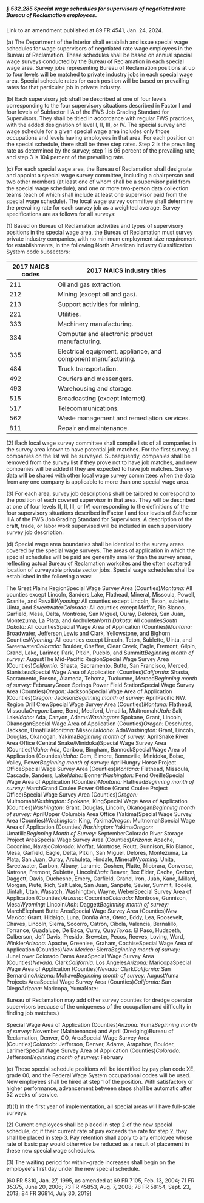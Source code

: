 ##### § 532.285 Special wage schedules for supervisors of negotiated rate Bureau of Reclamation employees. #####

Link to an amendment published at 89 FR 4541, Jan. 24, 2024.

(a) The Department of the Interior shall establish and issue special wage schedules for wage supervisors of negotiated rate wage employees in the Bureau of Reclamation. These schedules shall be based on annual special wage surveys conducted by the Bureau of Reclamation in each special wage area. Survey jobs representing Bureau of Reclamation positions at up to four levels will be matched to private industry jobs in each special wage area. Special schedule rates for each position will be based on prevailing rates for that particular job in private industry.

(b) Each supervisory job shall be described at one of four levels corresponding to the four supervisory situations described in Factor I and four levels of Subfactor IIIA of the FWS Job Grading Standard for Supervisors. They shall be titled in accordance with regular FWS practices, with the added designation of level I, II, III, or IV. The special survey and wage schedule for a given special wage area includes only those occupations and levels having employees in that area. For each position on the special schedule, there shall be three step rates. Step 2 is the prevailing rate as determined by the survey; step 1 is 96 percent of the prevailing rate; and step 3 is 104 percent of the prevailing rate.

(c) For each special wage area, the Bureau of Reclamation shall designate and appoint a special wage survey committee, including a chairperson and two other members (at least one of whom shall be a supervisor paid from the special wage schedule), and one or more two-person data collection teams (each of which shall include at least one supervisor paid from the special wage schedule). The local wage survey committee shall determine the prevailing rate for each survey job as a weighted average. Survey specifications are as follows for all surveys:

(1) Based on Bureau of Reclamation activities and types of supervisory positions in the special wage area, the Bureau of Reclamation must survey private industry companies, with no minimum employment size requirement for establishments, in the following North American Industry Classification System code subsectors:

|2017 NAICS codes|                 2017 NAICS industry titles                  |
|----------------|-------------------------------------------------------------|
|      211       |                   Oil and gas extraction.                   |
|      212       |                Mining (except oil and gas).                 |
|      213       |               Support activities for mining.                |
|      221       |                         Utilities.                          |
|      333       |                  Machinery manufacturing.                   |
|      334       |       Computer and electronic product manufacturing.        |
|      335       |Electrical equipment, appliance, and component manufacturing.|
|      484       |                    Truck transportation.                    |
|      492       |                  Couriers and messengers.                   |
|      493       |                  Warehousing and storage.                   |
|      515       |               Broadcasting (except Internet).               |
|      517       |                     Telecommunications.                     |
|      562       |         Waste management and remediation services.          |
|      811       |                   Repair and maintenance.                   |

(2) Each local wage survey committee shall compile lists of all companies in the survey area known to have potential job matches. For the first survey, all companies on the list will be surveyed. Subsequently, companies shall be removed from the survey list if they prove not to have job matches, and new companies will be added if they are expected to have job matches. Survey data will be shared with other local wage survey committees when the data from any one company is applicable to more than one special wage area.

(3) For each area, survey job descriptions shall be tailored to correspond to the position of each covered supervisor in that area. They will be described at one of four levels (I, II, III, or IV) corresponding to the definitions of the four supervisory situations described in Factor I and four levels of Subfactor IIIA of the FWS Job Grading Standard for Supervisors. A description of the craft, trade, or labor work supervised will be included in each supervisory survey job description.

(d) Special wage area boundaries shall be identical to the survey areas covered by the special wage surveys. The areas of application in which the special schedules will be paid are generally smaller than the survey areas, reflecting actual Bureau of Reclamation worksites and the often scattered location of surveyable private sector jobs. Special wage schedules shall be established in the following areas:

The Great Plains RegionSpecial Wage Survey Area (Counties)*Montana:* All counties except Lincoln, Sanders,Lake, Flathead, Mineral, Missoula, Powell, Granite, and Ravalli*Wyoming:* All counties except Lincoln, Teton, sublette, Uinta, and Sweetwater*Colorado:* All counties except Moffat, Rio Blanco, Garfield, Mesa, Delta, Montrose, San Miguel, Ouray, Delores, San Juan, Montezuma, La Plata, and Archuleta*North Dakota:* All counties*South Dakota:* All countiesSpecial Wage Area of Application (Counties)*Montana:* Broadwater, Jefferson,Lewis and Clark, Yellowstone, and Bighorn Counties*Wyoming:* All counties except Lincoln, Teton, Sublette, Uinta, and Sweetwater*Colorado:* Boulder, Chaffee, Clear Creek, Eagle, Fremont, Gilpin, Grand, Lake, Larimer, Park, Pitkin, Pueblo, and Summitt*Beginning month of survey:* AugustThe Mid-Pacific RegionSpecial Wage Survey Area (Counties)*California:* Shasta, Sacramento, Butte, San Francisco, Merced, StanislausSpecial Wage Area of Application (Counties)*California:* Shasta, Sacramento, Fresno, Alameda, Tehoma, Tuolumne, Merced*Beginning month of survey:* FebruaryGreen Springs Power Field StationSpecial Wage Survey Area (Counties)*Oregon:* JacksonSpecial Wage Area of Application (Counties)*Oregon:* Jackson*Beginning month of survey:* AprilPacific NW. Region Drill CrewSpecial Wage Survey Area (Counties)*Montana:* Flathead, Missoula*Oregon:* Lane, Bend, Medford, Umatilla, Multnomah*Utah:* Salt Lake*Idaho:* Ada, Canyon, Adams*Washington:* Spokane, Grant, Lincoln, OkanoganSpecial Wage Area of Application (Counties)*Oregon:* Deschutes, Jackson, Umatilla*Montana:* Missoula*Idaho:* Ada*Washington:* Grant, Lincoln, Douglas, Okanogan, Yakima*Beginning month of survey:* AprilSnake River Area Office (Central Snake/Minidoka)Special Wage Survey Area (Counties)*Idaho:* Ada, Caribou, Bingham, BannockSpecial Wage Area of Application (Counties)*Idaho:* Gem, Elmore, Bonneville, Minidoka, Boise, Valley, Power*Beginning month of survey:* AprilHungry Horse Project OfficeSpecial Wage Survey Area (Counties)*Montana:* Flathead, Missoula, Cascade, Sanders, Lake*Idaho:* Bonner*Washington:* Pend OreilleSpecial Wage Area of Application (Counties)*Montana:* Flathead*Beginning month of survey:* MarchGrand Coulee Power Office (Grand Coulee Project Office)Special Wage Survey Area (Counties)*Oregon:* Multnomah*Washington:* Spokane, KingSpecial Wage Area of Application (Counties)*Washington:* Grant, Douglas, Lincoln, Okanogan*Beginning month of survey:* AprilUpper Columbia Area Office (Yakima)Special Wage Survey Area (Counties)*Washington:* King, Yakima*Oregon:* MultnomahSpecial Wage Area of Application (Counties)*Washington:* Yakima*Oregon:* Umatilla*Beginning Month of Survey:* SeptemberColorado River Storage Project AreaSpecial Wage Survey Area (Counties)*Arizona:* Apache, Coconino, Navajo*Colorado:* Moffat, Montrose, Routt, Gunnison, Rio Blanco, Mesa, Garfield, Eagle, Delta, Pitkin, San Miguel, Delores, Montezuma, La Plata, San Juan, Ouray, Archuleta, Hindale, Mineral*Wyoming:* Unita, Sweetwater, Carbon, Albany, Laramie, Goshen, Platte, Niobrara, Converse, Natrona, Fremont, Sublette, Lincoln*Utah:* Beaver, Box Elder, Cache, Carbon, Daggett, Davis, Duchesne, Emery, Garfield, Grand, Iron, Juab, Kane, Millard, Morgan, Piute, Rich, Salt Lake, San Juan, Sanpete, Sevier, Summit, Tooele, Uintah, Utah, Wasatch, Washington, Wayne, WeberSpecial Survey Area of Application (Counties)*Arizona:* Coconino*Colorado:* Montrose, Gunnison, Mesa*Wyoming:* Lincoln*Utah:* Daggett*Beginning month of survey:* MarchElephant Butte AreaSpecial Wage Survey Area (Counties)*New Mexico:* Grant, Hidalgo, Luna, Donña Ana, Otero, Eddy, Lea, Roosevelt, Chaves, Lincoln, Sierra, Socorro, Catron, Cibola, Valencia, Bernalillo, Torrance, Guadalupe, De Baca, Curry, Quay*Texas:* El Paso, Hudspeth, Culberson, Jeff Davis, Presido, Brewster, Pecos, Reeves, Loving, Ward, Winkler*Arizona:* Apache, Greenlee, Graham, CochiseSpecial Wage Area of Application (Counties)*New Mexico:* Sierra*Beginning month of survey:* JuneLower Colorado Dams AreaSpecial Wage Survey Area (Counties)*Nevada:* Clark*California:* Los Angeles*Arizona:* MaricopaSpecial Wage Area of Application (Counties)*Nevada:* Clark*California:* San Bernardino*Arizona:* Mohave*Beginning month of survey:* AugustYuma Projects AreaSpecial Wage Survey Area (Counties)*California:* San Diego*Arizona:* Maricopa, YumaNote:

Bureau of Reclamation may add other survey counties for dredge operator supervisors because of the uniqueness of the occupation and difficulty in finding job matches.)

Special Wage Area of Application (Counties)*Arizona:* Yuma*Beginning month of survey:* November (Maintenance) and April (Dredging)Bureau of Reclamation, Denver, CO, AreaSpecial Wage Survey Area (Counties)*Colorado:* Jefferson, Denver, Adams, Arapahoe, Boulder, LarimerSpecial Wage Survey Area of Application (Counties)*Colorado:* Jefferson*Beginning month of survey:* February

(e) These special schedule positions will be identified by pay plan code XE, grade 00, and the Federal Wage System occupational codes will be used. New employees shall be hired at step 1 of the position. With satisfactory or higher performance, advancement between steps shall be automatic after 52 weeks of service.

(f)(1) In the first year of implementation, all special areas will have full-scale surveys.

(2) Current employees shall be placed in step 2 of the new special schedule, or, if their current rate of pay exceeds the rate for step 2, they shall be placed in step 3. Pay retention shall apply to any employee whose rate of basic pay would otherwise be reduced as a result of placement in these new special wage schedules.

(3) The waiting period for within-grade increases shall begin on the employee's first day under the new special schedule.

[60 FR 5310, Jan. 27, 1995, as amended at 69 FR 7105, Feb. 13, 2004; 71 FR 35375, June 20, 2006; 73 FR 45853, Aug. 7, 2008; 78 FR 58154, Sept. 23, 2013; 84 FR 36814, July 30, 2019]
